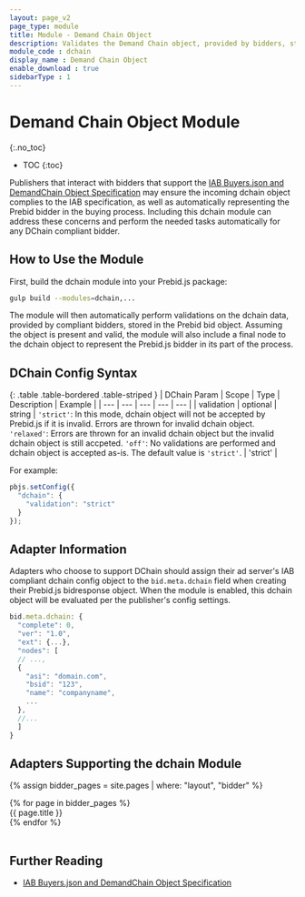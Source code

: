 ```yaml
---
layout: page_v2
page_type: module
title: Module - Demand Chain Object
description: Validates the Demand Chain object, provided by bidders, stored in the Prebid bid object.
module_code : dchain
display_name : Demand Chain Object
enable_download : true
sidebarType : 1
---
```


# Demand Chain Object Module

{:.no_toc}

* TOC
{:toc}

Publishers that interact with bidders that support the [IAB Buyers.json and DemandChain Object Specification](https://iabtechlab.com/buyers-json-demand-chain/) may  ensure the incoming dchain object complies to the IAB specification, as well as automatically representing the Prebid bidder in the buying process.  Including this dchain module can address these concerns and perform the needed tasks automatically for any DChain compliant bidder.

## How to Use the Module

First, build the dchain module into your Prebid.js package:

```bash
gulp build --modules=dchain,...
```

The module will then automatically perform validations on the dchain data, provided by compliant bidders, stored in the Prebid bid object.  Assuming the object is present and valid, the module will also include a final node to the dchain object to represent the Prebid.js bidder in its part of the process.

## DChain Config Syntax

{: .table .table-bordered .table-striped }
| DChain Param | Scope | Type | Description | Example |
| --- | --- | --- | --- | --- |
| validation | optional | string | `'strict'`: In this mode, dchain object will not be accepted by Prebid.js if it is invalid. Errors are thrown for invalid dchain object. `'relaxed'`: Errors are thrown for an invalid dchain object but the invalid dchain object is still accpeted. `'off'`: No validations are performed and dchain object is accepted as-is. The default value is `'strict'`. | 'strict' |

For example:

```javascript
pbjs.setConfig({
  "dchain": {
    "validation": "strict"
  }
});
```

## Adapter Information

Adapters who choose to support DChain should assign their ad server's IAB compliant dchain config object to the `bid.meta.dchain` field when creating their Prebid.js bidresponse object.  When the module is enabled, this dchain object will be evaluated per the publisher's config settings.

```javascript
bid.meta.dchain: {
  "complete": 0,
  "ver": "1.0",
  "ext": {...},
  "nodes": [
  // ...,
  {
    "asi": "domain.com",
    "bsid": "123",
    "name": "companyname",
    ...
  },
  //...
  ]
}
```

## Adapters Supporting the dchain Module

{% assign bidder_pages = site.pages | where: "layout", "bidder" %}

<div class="adapters">
{% for page in bidder_pages %}
  <div class="col-md-4{% if page.dchain_supported %} dchain_supported{% endif %}">
  {{ page.title }}
  </div>
{% endfor %}
</div>

<script>
$(function(){
  $('.adapters .col-md-4').hide();
  $('.dchain_supported').show();
});
</script>

<br style="clear: both">

## Further Reading

* [IAB Buyers.json and DemandChain Object Specification](https://iabtechlab.com/buyers-json-demand-chain/)
